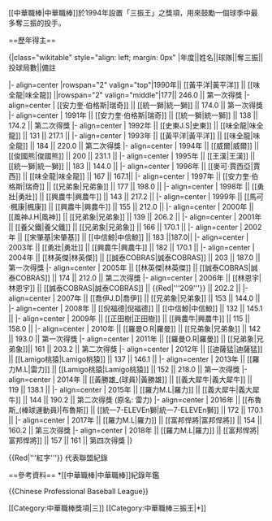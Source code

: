 [[中華職棒|中華職棒]]於1994年設置「三振王」之獎項，用來鼓勵一個球季中最多奪三振的投手。

==歷年得主==

{|class="wikitable" style="align: left; margin: 0px"
|年度||姓名||球隊||奪三振||投球局數||備註

|- align=center
|rowspan="2" valign="top"|1990年|| [[黃平洋|黃平洋]] || [[味全龍|味全龍]] ||rowspan="2" valign="middle"|177|| 246.0 || 第一次得獎
|- align=center
| [[安力奎·伯格斯|瑞奇]] || [[統一獅|統一獅]] || 174.0 || 第一次得獎
|- align=center
| 1991年 || [[安力奎·伯格斯|瑞奇]] || [[統一獅|統一獅]] || 138 || 174.2 || 第二次得獎
|- align=center
| 1992年 || [[史東J.S|史東]] || [[味全龍|味全龍]] || 131 || 217.1 ||
|- align=center
| 1993年 || [[黃平洋|黃平洋]] || [[味全龍|味全龍]] || 184 || 220.0 || 第二次得獎
|- align=center
| 1994年 || [[威爾|威爾]] || [[俊國熊|俊國熊]] || 200 || 231.1 ||
|- align=center
| 1995年 || [[王漢|王漢]] || [[統一獅|統一獅]] || 183 || 144.0 ||
|- align=center
| 1996年 || [[麥可·賈西亞|賈西]] || [[味全龍|味全龍]] || 167 || 167.1||
|- align=center
| 1997年 || [[安力奎·伯格斯|瑞奇]] || [[兄弟象|兄弟象]] || 177 || 198.0 ||
|- align=center
| 1998年 || [[勇壯|勇壯]] || [[興農牛|興農牛]] || 143 || 217.2 ||
|- align=center
| 1999年 || [[馬可·楓康|楓康]] || [[興農牛|興農牛]] || 155 || 212.0 ||
|- align=center
| 2000年 || [[風神J.H|風神]] || [[兄弟象|兄弟象]] || 139 || 206.2 ||
|- align=center
| 2001年 || [[養父鐵|養父鐵]] || [[兄弟象|兄弟象]] || 166 || 170.1 ||
|- align=center
| 2002年 || [[宋肇基|宋肇基]] || [[中信鯨|中信鯨]] || 183 ||187.0||
|- align=center
| 2003年 || [[勇壯|勇壯]] || [[興農牛|興農牛]] || 182 || 170.1 ||
|- align=center
| 2004年 || [[林英傑|林英傑]] || [[誠泰COBRAS|誠泰COBRAS]] || 203 || 187.0 || 第一次得獎
|- align=center
| 2005年 || [[林英傑|林英傑]] || [[誠泰COBRAS|誠泰COBRAS]] || 174 || 212.0 || 第二次得獎
|- align=center
| 2006年 || [[林恩宇|林恩宇]] || [[誠泰COBRAS|誠泰COBRAS]] || {{Red|'''209'''}} || 202.2 ||
|- align=center
| 2007年 || [[喬伊J.D|喬伊]] || [[兄弟象|兄弟象]] || 153 || 144.0 ||
|- align=center
| 2008年 || [[倪福德|倪福德]]  || [[中信鯨|中信鯨]] || 132 || 145.1 ||
|- align=center
| 2009年 || [[正田樹|正田樹]] || [[興農牛|興農牛]] || 115 || 158.0 ||
|- align=center
| 2010年 || [[羅曼O.R|羅曼]] || [[兄弟象|兄弟象]] || 142 || 193.0 || 第一次得獎
|- align=center
| 2011年 || [[羅曼O.R|羅曼]] || [[兄弟象|兄弟象]]|| 161 || 203.2 || 第二次得獎
|- align=center
| 2012年 || [[迪薩猛|迪薩猛]] || [[Lamigo桃猿|Lamigo桃猿]] || 137 || 146.1 ||
|- align=center
| 2013年 || [[羅力M.L|雷力]] || [[Lamigo桃猿|Lamigo桃猿]] || 152 || 218.0 || 第一次得獎
|- align=center
| 2014年 || [[黃勝雄_(球員)|黃勝雄]] || [[義大犀牛|義大犀牛]] || 119 || 138.1 ||
|- align=center
| 2015年 || [[羅力M.L|羅力]] || [[義大犀牛|義大犀牛]] || 144 || 190.2 || 第二次得獎 (原名: 雷力)
|- align=center
| 2016年 || [[布魯斯_(棒球運動員)|布魯斯]] || [[統一7-ELEVEn獅|統一7-ELEVEn獅]] || 172 || 170.1 ||
|- align=center
| 2017年 || [[羅力M.L|羅力]] || [[富邦悍將|富邦悍將]] || 154 || 160.2 || 第三次得獎
|- align=center
| 2018年 || [[羅力M.L|羅力]] || [[富邦悍將|富邦悍將]] || 157 || 161 || 第四次得獎
|}

{{Red|'''紅字'''}} 代表聯盟紀錄

==參考資料==
*[[中華職棒|中華職棒]]紀錄年鑑

{{Chinese Professional Baseball League}}

[[Category:中華職棒獎項|三]]
[[Category:中華職棒三振王|*]]